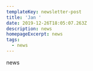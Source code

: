 ```yaml
---
templateKey: newsletter-post
title: 'Jan '
date: 2019-12-26T18:05:07.263Z
description: news
homepageExcerpt: news
tags:
  - news
---
```

news

